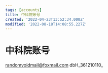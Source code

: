 ```yaml
---
tags: [accounts]
title: 中科院账号
created: '2022-04-23T13:52:34.000Z'
modified: '2022-08-18T14:08:55.227Z'
---
```


# 中科院账号

randomvoidmail@foxmail.com
dbH_361210110_
